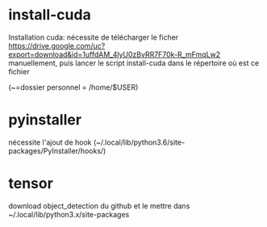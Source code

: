# install-cuda
Installation cuda:
nécessite de télécharger le ficher https://drive.google.com/uc?export=download&id=1uffdAM_4lyU0zBvRR7F70k-R_mFmqLw2  manuellement, puis lancer le script install-cuda dans le répertoire où est ce fichier

(~=dossier personnel = /home/$USER)

# pyinstaller 
nécessite l'ajout de hook (~/.local/lib/python3.6/site-packages/PyInstaller/hooks/)

# tensor
download object_detection du github et le mettre dans ~/.local/lib/python3.x/site-packages 

